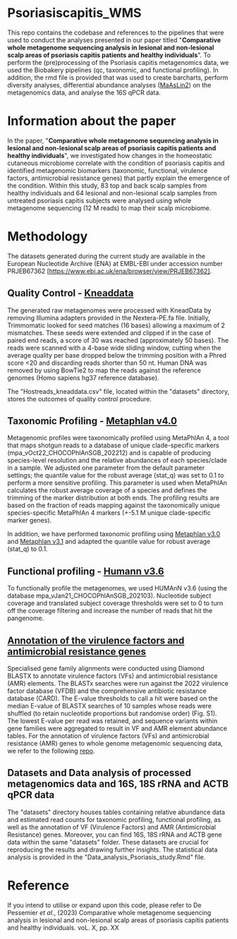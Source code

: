 # Psoriasiscapitis_WMS

This repo contains the codebase and references to the pipelines that were used to conduct the analyses presented in our paper titled "**Comparative whole metagenome sequencing analysis in lesional and non-lesional scalp areas of psoriasis capitis patients and healthy individuals**". To perform the (pre)processing of the Psoriasis capitis metagenomics data, we used the Biobakery pipelines (qc, taxonomic, and functional profiling). In addition, the rmd file is provided that was used to create barcharts, perform diversity analyses, differential abundance analyses ([MaAsLin2](https://github.com/biobakery/biobakery/wiki/maaslin2)) on the metagenomics data, and analyse the 16S qPCR data. 

# Information about the paper

In the paper, "**Comparative whole metagenome sequencing analysis in lesional and non-lesional scalp areas of psoriasis capitis patients and healthy individuals**", we investigated how changes in the homeostatic cutaneous microbiome correlate with the condition of psoriasis capitis and identified metagenomic biomarkers (taxonomic, functional, virulence factors, antimicrobial resistance genes) that partly explain the emergence of the condition. Within this study, 83 top and back scalp samples from healthy individuals and 64 lesional and non-lesional scalp samples from untreated psoriasis capitis subjects were analysed using whole metagenome sequencing (12 M reads) to map their scalp microbiome.



# Methodology
The datasets generated during the current study are available in the European Nucleotide Archive (ENA) at EMBL-EBI under accession number PRJEB67362 [https://www.ebi.ac.uk/ena/browser/view/PRJEB67362]. 
## Quality Control - [Kneaddata](https://github.com/biobakery/kneaddata)
The generated raw metagenomes were processed with KneadData by removing Illumina adapters provided in the Nextera-PE.fa file. Initially, Trimmomatic looked for seed matches (16 bases) allowing a maximum of 2 mismatches. These seeds were extended and clipped if in the case of paired end reads, a score of 30 was reached (approximately 50 bases). The reads were scanned with a 4-base wide sliding window, cutting when the average quality per base dropped below the trimming position with a Phred score <20 and discarding reads shorter than 50 nt. Human DNA was removed by using BowTie2 to map the reads against the reference genomes (Homo sapiens hg37 reference database). 

The "Hostreads_kneaddata.csv" file, located within the "datasets" directory, stores the outcomes of quality control procedure.

## Taxonomic Profiling - [Metaphlan v4.0](https://github.com/biobakery/MetaPhlAn/wiki/MetaPhlAn-4)
Metagenomic profiles were taxonomically profiled using MetaPhlAn 4, a tool that maps shotgun reads to a database of unique clade-specific markers (mpa_vOct22_CHOCOPhlAnSGB_202212) and is capable of producing species-level resolution and the relative abundances of each species/clade in a sample. We adjusted one parameter from the default parameter settings; the quantile value for the robust average (stat_q) was set to 0.1 to perform a more sensitive profiling. This parameter is used when MetaPhlAn calculates the robust average coverage of a species and defines the trimming of the marker distribution at both ends. The profiling results are based on the fraction of reads mapping against the taxonomically unique species-specific MetaPhlAn 4 markers (+-5.1 M unique clade-specific marker genes). 

In addition, we have performed taxonomic profiling using [Metaphlan v3.0](https://github.com/biobakery/biobakery/wiki/metaphlan3) and [Metaphlan v3.1](https://github.com/biobakery/biobakery/wiki/metaphlan3) and adapted the quantile value for robust average (stat_q) to 0.1. 


## Functional profiling - [Humann v3.6](https://github.com/biobakery/biobakery/wiki/humann3)
To functionally profile the metagenomes, we used HUMAnN v3.6 (using the database mpa_vJan21_CHOCOPhlAnSGB_202103). Nucleotide subject coverage and translated subject coverage thresholds were set to 0 to turn off the coverage filtering and increase the number of reads that hit the pangenome. 

## [Annotation of the virulence factors and antimicrobial resistance genes](https://github.com/stefftaelman/metagenomics-functional-annotation/tree/main)
Specialised gene family alignments were conducted using Diamond BLASTX to annotate virulence factors (VFs) and antimicrobial resistance (AMR) elements. The BLASTx searches were run against the 2022 virulence factor database (VFDB) and the comprehensive antibiotic resistance database (CARD). The E-value thresholds to call a hit were based on the median E-value of BLASTX searches of 10 samples whose reads were shuffled (to retain nucleotide proportions but randomise order) (Fig. S1). The lowest E-value per read was retained, and sequence variants within gene families were aggregated to result in VF and AMR element abundance tables.
For the annotation of virulence factors (VFs) and antimicrobial resistance (AMR) genes to whole genome metagenomic sequencing data, we refer to the following [repo](https://github.com/stefftaelman/metagenomics-functional-annotation.git).

## Datasets and Data analysis of processed metagenomics data and 16S, 18S rRNA and ACTB qPCR data
The "datasets" directory houses tables containing relative abundance data and estimated read counts for taxonomic profiling, functional profiling, as well as the annotation of VF (Virulence Factors) and AMR (Antimicrobial Resistance) genes. Moreover, you can find 16S, 18S rRNA and ACTB gene data within the same "datasets" folder. These datasets are crucial for reproducing the results and drawing further insights. The statistical data analysis is provided in the "Data_analysis_Psoriasis_study.Rmd" file.

# Reference

If you intend to utilise or expand upon this code, please refer to De Pessemier _et al._, (2023) Comparative whole metagenome sequencing analysis in lesional and non-lesional scalp areas of psoriasis capitis patients and healthy individuals. voL. X, pp. XX
